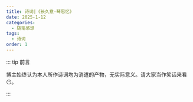 ```yaml
---
title: 诗词|《长久意·琴思忆》
date: 2025-1-12
categories: 
  - 随笔感想
tags: 
  - 诗词
order: 1
---
```


::: tip 前言

 博主始终认为本人所作诗词均为消遣的产物，无实际意义。请大家当作笑话来看😶。

:::

<script setup> 
    import poem from '../../.vitepress/components/poem.vue' 
</script>
<poem t="《长久意·琴思忆》" :p="[
  '秋风清高携落叶，流云随愁遮归雁',
  '昏霞相思半川水，暮色凝结一场寒',
  '杨柳倚石拂青丝，信手续抹晚风谈',
  '淡妆红樱桃花羞，应邀天庭蟠桃宴',
  '寄情飞鸟青云间，鱼雁墨白不值钱',
  '星醒沉浮长河月，垂柯倾语听君言',
  '高山流水逢知己，故人掩笑复琴弦',
  '欲弄横笛晚落花，迟曲何似在人间'
]"/>
